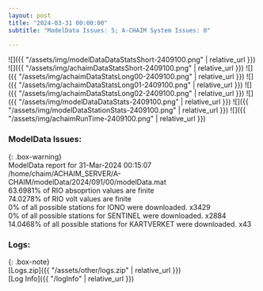 ```yaml
---
layout: post
title: "2024-03-31 00:00:00"
subtitle: "ModelData Issues: 5; A-CHAIM System Issues: 0"

---
```


![]({{ "/assets/img/modelDataDataStatsShort-2409100.png" | relative_url }})
![]({{ "/assets/img/achaimDataStatsShort-2409100.png" | relative_url }})
![]({{ "/assets/img/achaimDataStatsLong00-2409100.png" | relative_url }})
![]({{ "/assets/img/achaimDataStatsLong01-2409100.png" | relative_url }})
![]({{ "/assets/img/achaimDataStatsLong02-2409100.png" | relative_url }})
![]({{ "/assets/img/modelDataDataStats-2409100.png" | relative_url }})
![]({{ "/assets/img/modelDataStationStats-2409100.png" | relative_url }})
![]({{ "/assets/img/achaimRunTime-2409100.png" | relative_url }})


### ModelData Issues:  
  
{: .box-warning}  
 ModelData report for 31-Mar-2024 00:15:07   
 /home/chaim/ACHAIM_SERVER/A-CHAIM/modelData/2024/091/00/modelData.mat   
 63.6981% of RIO absoprtion values are finite   
 74.0278% of RIO volt values are finite   
 0% of all possible stations for IONO were downloaded. x3429   
 0% of all possible stations for SENTINEL were downloaded. x2884   
 14.0468% of all possible stations for KARTVERKET were downloaded. x43   
  


### Logs:  
  
{: .box-note}  
[Logs.zip]({{ "/assets/other/logs.zip" | relative_url }})  
[Log Info]({{ "/logInfo" | relative_url }})  
